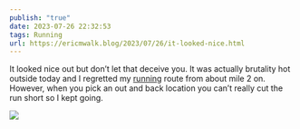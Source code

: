 ```yaml
---
publish: "true"
date: 2023-07-26 22:32:53
tags: Running
url: https://ericmwalk.blog/2023/07/26/it-looked-nice.html
---
```


It looked nice out but don’t let that deceive you. It was actually brutality hot outside today and I regretted my [running](https://strava.com/activities/9526664643) route from about mile 2 on. However, when you pick an out and back location you can’t really cut the run short so I kept going.

![](https://ericmwalk.blog/uploads/2023/b6ad711b23.jpg)